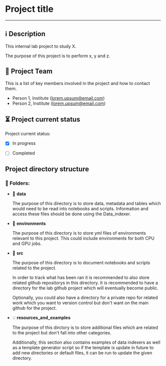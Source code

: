 # Project title
---
## ℹ️ Description 
This internal lab project to study X.

The purpose of this project is to perform x, y and z.

## 🤝 Project Team

This is a list of key members involved in the project and how to contact them.

- Person 1, Institute (lorem.upsum@email.com)
- Person 2, Institute (lorem.upsum@email.com)

## ⏳ Project current status

Project current status:

- [x] In progress

- [ ] Completed

## Project directory structure

### 📁 Folders:

- 💾 **data** 

    The purpose of this directory is to store data, metadata and tables which would need to be read into notebooks and scripts. Information and access these files should be done using the Data_indexer.

- 🌱 **environments** 

    The purpose of this directory is to store yml files of environments relevant to this project. This could include environments for both CPU and GPU jobs. 
    
- 📓 **src** 

    The purpose of this directory is to document notebooks and scripts related to the project. 
    
    In order to track what has been ran it is recommended to also store related github repositorys in this directory. It is recommended to have a directory for the lab github project which will eventually become public.
    
    Optionally, you could also have a directory for a private repo for related work which you want to version control but don't want on the main github for the project.
    
- 💡 **resources_and_examples** 

    The purpose of this dirctory is to store additional files which are related to the project but don't fall into other categories.
    
    Additionally, this section also contains examples of data indexers as well as a template generator script so if the template is update in future to add new directories or default files, it can be run to update the given directory.